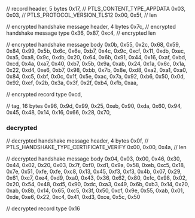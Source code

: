 // record header, 5 bytes
0x17, // PTLS_CONTENT_TYPE_APPDATA
0x03, 0x03, // PTLS_PROTOCOL_VERSION_TLS12
0x00, 0x5f, // len

// encrypted handshake message header, 4 bytes
0x7c, // encrypted handshake message type
0x36, 0x87, 0xc4, // encrypted len

// encrypted handshake message body
0x0b, 0x55, 0x2c, 0x68, 0x59, 0x84, 0x99, 0x5b,
0x6c, 0x6e, 0xb7, 0x4c, 0x9c, 0xcf, 0x11, 0xdb, 0xec, 0xa5,
0xa8, 0x9c, 0xdb, 0x20, 0x64, 0x6b, 0x91, 0x44, 0x16, 0xaf,
0xbd, 0xcd, 0x4a, 0xa7, 0x40, 0xb7, 0x5b, 0x9a, 0xab, 0x24,
0x1a, 0x6c, 0x1a, 0x22, 0xd4, 0xe6, 0xb7, 0x98, 0xbb, 0x7b,
0x8e, 0xd8, 0xa2, 0xa1, 0xa0, 0x84, 0xc5, 0xbf, 0x0c, 0x1f,
0x5e, 0xac, 0x7a, 0x92, 0xb6, 0x50, 0x0d, 0x92, 0xef, 0x2b,
0x3a, 0x3f, 0x2f, 0xb4, 0xfb, 0xaa,

// encrypted record type
0xcd,

// tag, 16 bytes
0x96, 0x9d, 0x99, 0x25, 0xeb, 0x90, 0xda, 0x60, 0x94, 0x45,
0x48, 0x14, 0x16, 0x66, 0x28, 0x70,

### decrypted

// decrypted handshake message header, 4 bytes
0x0f, // PTLS_HANDSHAKE_TYPE_CERTIFICATE_VERIFY
0x00, 0x00, 0x4a, // len

// decrypted handshake message body
0x04, 0x03, 0x00, 0x46, 0x30, 0x44, 0x02, 0x20, 0x03, 0x7f,
0xf0, 0xd1, 0x9a, 0x58, 0xeb, 0xc5, 0x18, 0x7e, 0x51, 0xfe,
0xfe, 0xc8, 0x13, 0x45, 0xf3, 0xf3, 0x4b, 0x07, 0x29, 0x61,
0xc7, 0xe4, 0xd9, 0xa0, 0x43, 0x36, 0x62, 0x80, 0xfc, 0x98,
0x02, 0x20, 0x54, 0x48, 0xd5, 0x90, 0xdc, 0xa3, 0x49, 0x6b,
0xb3, 0x14, 0x20, 0xab, 0x8b, 0x14, 0x65, 0xc5, 0x3f, 0x50,
0xcf, 0x9e, 0x55, 0xab, 0x01, 0xde, 0xe6, 0x22, 0xc4, 0x41,
0xd3, 0xce, 0x5c, 0x50

// decrypted record type
0x16